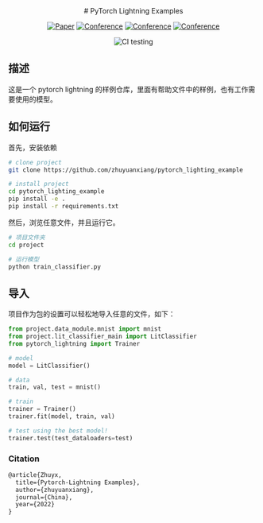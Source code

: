 <div align="center">    
# PyTorch Lightning Examples

[![Paper](http://img.shields.io/badge/paper-arxiv.1001.2234-B31B1B.svg)](https://www.nature.com/articles/nature14539)
[![Conference](http://img.shields.io/badge/NeurIPS-2019-4b44ce.svg)](https://papers.nips.cc/book/advances-in-neural-information-processing-systems-31-2018)
[![Conference](http://img.shields.io/badge/ICLR-2019-4b44ce.svg)](https://papers.nips.cc/book/advances-in-neural-information-processing-systems-31-2018)
[![Conference](http://img.shields.io/badge/AnyConference-year-4b44ce.svg)](https://papers.nips.cc/book/advances-in-neural-information-processing-systems-31-2018)  
<!--
ARXIV   
[![Paper](http://img.shields.io/badge/arxiv-math.co:1480.1111-B31B1B.svg)](https://www.nature.com/articles/nature14539)
-->
![CI testing](https://github.com/PyTorchLightning/deep-learning-project-template/workflows/CI%20testing/badge.svg?branch=master&event=push)


<!--  
Conference   
-->   
</div>

## 描述   
这是一个 pytorch lightning 的样例仓库，里面有帮助文件中的样例，也有工作需要使用的模型。   

## 如何运行
首先，安装依赖

```bash
# clone project   
git clone https://github.com/zhuyuanxiang/pytorch_lighting_example

# install project   
cd pytorch_lighting_example 
pip install -e .   
pip install -r requirements.txt
```

然后，浏览任意文件，并且运行它。

```bash
# 项目文件夹
cd project

# 运行模型
python train_classifier.py    
```

## 导入

项目作为包的设置可以轻松地导入任意的文件，如下：

```python
from project.data_module.mnist import mnist
from project.lit_classifier_main import LitClassifier
from pytorch_lightning import Trainer

# model
model = LitClassifier()

# data
train, val, test = mnist()

# train
trainer = Trainer()
trainer.fit(model, train, val)

# test using the best model!
trainer.test(test_dataloaders=test)
```

### Citation

```txt
@article{Zhuyx,
  title={Pytorch-Lightning Examples},
  author={zhuyuanxiang},
  journal={China},
  year={2022}
}
```
